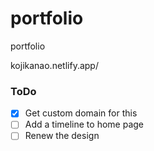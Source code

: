 # portfolio
portfolio

kojikanao.netlify.app/

### ToDo
- [x] Get custom domain for this
- [ ] Add a timeline to home page
- [ ] Renew the design
